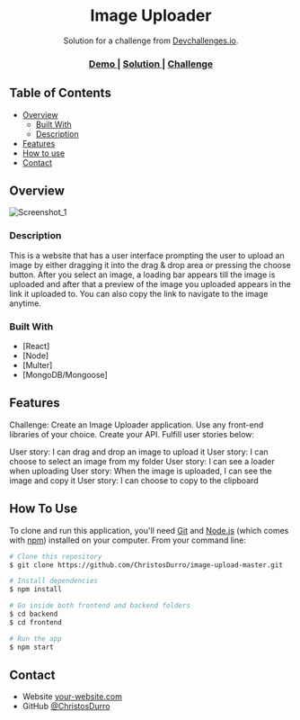 <!-- Please update value in the {}  -->

<h1 align="center">Image Uploader</h1>

<div align="center">
   Solution for a challenge from  <a href="http://devchallenges.io" target="_blank">Devchallenges.io</a>.
</div>

<div align="center">
  <h3>
    <a href="https://image-upload-master.netlify.app/">
      Demo
    </a>
    <span> | </span>
    <a href="https://devchallenges.io/solutions/F2wM83XBF5duADX2NTDy">
      Solution
    </a>
    <span> | </span>
    <a href="https://devchallenges.io/challenges/O2iGT9yBd6xZBrOcVirx">
      Challenge
    </a>
  </h3>
</div>

<!-- TABLE OF CONTENTS -->

## Table of Contents

- [Overview](#overview)
  - [Built With](#built-with)
  - [Description](#description)
- [Features](#features)
- [How to use](#how-to-use)
- [Contact](#contact)

<!-- OVERVIEW -->

## Overview

![Screenshot_1](https://user-images.githubusercontent.com/68753715/209660190-7444f514-7779-45cb-b55a-e80152d8d063.png)

### Description

This is a website that has a user interface prompting the user to upload an image by either dragging it into the drag & drop area or pressing the choose button. After you select an image, a loading bar appears till the image is uploaded and after that a preview of the image you uploaded appears in the link it uploaded to. You can also copy the link to navigate to the image anytime.

### Built With

<!-- This section should list any major frameworks that you built your project using. Here are a few examples.-->

- [React]
- [Node]
- [Multer]
- [MongoDB/Mongoose]

## Features

<!-- List the features of your application or follow the template. Don't share the figma file here :) -->

Challenge: Create an Image Uploader application. Use any front-end libraries of your choice. Create your API. Fulfill user stories below:

User story: I can drag and drop an image to upload it
User story: I can choose to select an image from my folder
User story: I can see a loader when uploading
User story: When the image is uploaded, I can see the image and copy it
User story: I can choose to copy to the clipboard

## How To Use

<!-- Example: -->

To clone and run this application, you'll need [Git](https://git-scm.com) and [Node.js](https://nodejs.org/en/download/) (which comes with [npm](http://npmjs.com)) installed on your computer. From your command line:

```bash
# Clone this repository
$ git clone https://github.com/ChristosDurro/image-upload-master.git

# Install dependencies
$ npm install

# Go inside both frontend and backend folders
$ cd backend
$ cd frontend

# Run the app
$ npm start
```

## Contact

- Website [your-website.com](https://{your-web-site-link})
- GitHub [@ChristosDurro](https://github.com/ChristosDurro)
